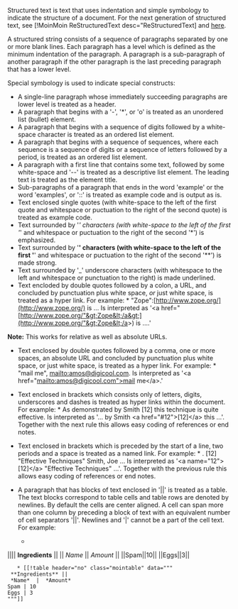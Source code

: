 
Structured text is text that uses indentation and simple symbology to indicate the structure of a document. For the next generation of structured text, see [!MoinMoin ReStructuredText desc="ReStructuredText] and [here](http://dev.zope.org/Members/jim/StructuredTextWiki/StructuredTextNG). 

A structured string consists of a sequence of paragraphs separated by one or more blank lines.  Each paragraph has a level which is defined as the minimum indentation of the paragraph.  A paragraph is a sub-paragraph of another paragraph if the other paragraph is the last preceding paragraph that has a lower level. 

Special symbology is used to indicate special constructs: 

* A single-line paragraph whose immediately succeeding paragraphs are lower level is treated as a header. 
* A paragraph that begins with a '-', '*', or 'o' is treated as an unordered list (bullet) element. 
* A paragraph that begins with a sequence of digits followed by a white-space character is treated as an ordered list element. 
* A paragraph that begins with a sequence of sequences, where each sequence is a sequence of digits or a sequence of letters followed by a period, is treated as an ordered list element. 
* A paragraph with a first line that contains some text, followed by some white-space and '--' is treated as a descriptive list element. The leading text is treated as the element title. 
* Sub-paragraphs of a paragraph that ends in the word 'example' or the word 'examples', or '::' is treated as example code and is output as is. 
* Text enclosed single quotes (with white-space to the left of the first quote and whitespace or puctuation to the right of the second quote) is treated as example code. 
* Text surrounded by '*' characters (with white-space to the left of the first '*' and whitespace or puctuation to the right of the second '*') is emphasized. 
* Text surrounded by '**' characters (with white-space to the left of the first '**' and whitespace or puctuation to the right of the second '**') is made strong. 
* Text surrounded by '_' underscore characters (with whitespace to the left and whitespace or punctuation to the right) is made underlined. 
* Text encloded by double quotes followed by a colon, a URL, and concluded by punctuation plus white space, *or* just white space, is treated as a hyper link. For example: 
         * "Zope":[http://www.zope.org/](http://www.zope.org/) is ... 
Is interpreted as '&lt;a href="[http://www.zope.org/"&gt;Zope&lt;/a&gt;](http://www.zope.org/"&gt;Zope&lt;/a&gt;) is ....' 

**Note:** This works for relative as well as absolute URLs. 

* Text enclosed by double quotes followed by a comma, one or more spaces, an absolute URL and concluded by punctuation plus white space, or just white space, is treated as a hyper link. For example: 
         * "mail me", [mailto:amos@digicool.com](mailto:amos@digicool.com). 
Is interpreted as '&lt;a href="[mailto:amos@digicool.com"&gt;mail](mailto:amos@digicool.com"&gt;mail) me&lt;/a&gt;.' 

* Text enclosed in brackets which consists only of letters, digits, underscores and dashes is treated as hyper links within the document. For example: 
         * As demonstrated by Smith [12] this technique is quite effective. 
Is interpreted as '... by Smith &lt;a href="#12"&gt;[12]&lt;/a&gt; this ...'. Together with the next rule this allows easy coding of references or end notes. 

* Text enclosed in brackets which is preceded by the start of a line, two periods and a space is treated as a named link. For example: 
         * . [12] "Effective Techniques" Smith, Joe ... 
Is interpreted as '&lt;a name="12"&gt;[12]&lt;/a&gt; "Effective Techniques" ...'. Together with the previous rule this allows easy coding of references or end notes. 

* A paragraph that has blocks of text enclosed in '||' is treated as a table. The text blocks correspond to table cells and table rows are denoted by newlines. By default the cells are center aligned. A cell can span more than one column by preceding a block of text with an equivalent number of cell separators '||'. Newlines and '|' cannot be a part of the cell text. For example: 
   * ```txt
|||| **Ingredients** ||
|| *Name* || *Amount* ||
||Spam||10||
||Eggs||3||
```renders like this: 
   * [[!table header="no" class="mointable" data="""
 **Ingredients** ||
 *Name*  |  *Amount* 
Spam | 10
Eggs | 3
"""]]
